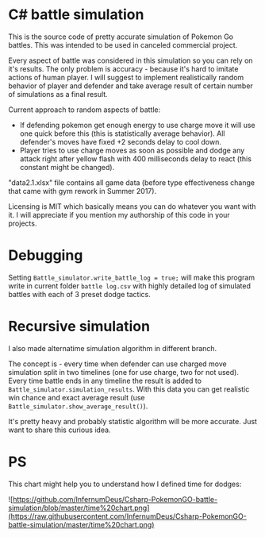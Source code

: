 # C# battle simulation

This is the source code of pretty accurate simulation of Pokemon Go battles. 
This was intended to be used in canceled commercial project.

Every aspect of battle was considered in this simulation so you can rely on it's results. 
The only problem is accuracy - because it's hard to imitate actions of human player.
I will suggest to implement realistically random behavior of player and defender and take average result of certain number of simulations as a final result.

Current approach to random aspects of battle:
- If defending pokemon get enough energy to use charge move it will use one quick before this (this is statistically average behavior). All defender's moves have fixed +2 seconds delay to cool down.
- Player tries to use charge moves as soon as possible and dodge any attack right after yellow flash with 400 milliseconds delay to react (this constant might be changed).

"data2.1.xlsx" file contains all game data (before type effectiveness change that came with gym rework in Summer 2017).

Licensing is MIT which basically means you can do whatever you want with it.
I will appreciate if you mention my authorship of this code in your projects.

# Debugging

Setting `Battle_simulator.write_battle_log = true;` will make this program write in current folder `battle log.csv` with highly detailed log of simulated battles with each of 3 preset dodge tactics.

# Recursive simulation

I also made alternatime simulation algorithm in different branch. 

The concept is - every time when defender can use charged move simulation split in two timelines (one for use charge, two for not used). 
Every time battle ends in any timeline the result is added to `Battle_simulator.simulation_results`. With this data you can get realistic win chance and exact average result (use `Battle_simulator.show_average_result()`).

It's pretty heavy and probably statistic algorithm will be more accurate.
Just want to share this curious idea.

# PS

This chart might help you to understand how I defined time for dodges:

![https://github.com/InfernumDeus/Csharp-PokemonGO-battle-simulation/blob/master/time%20chart.png](https://raw.githubusercontent.com/InfernumDeus/Csharp-PokemonGO-battle-simulation/master/time%20chart.png)
